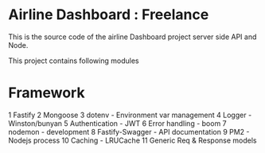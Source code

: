 # Airline Dashboard : Freelance

This is the source code  of the airline Dashboard project server side API and Node.

This project contains following modules

# Framework  
1 Fastify 
2 Mongoose 
3 dotenv - Environment var management 
4 Logger - Winston/bunyan 5 Authentication - JWT 
6 Error handling - boom 
7 nodemon - development 
8 Fastify-Swagger - API documentation 
9 PM2 - Nodejs process 
10 Caching - LRUCache 
11 Generic Req & Response models





